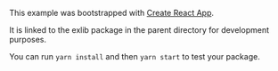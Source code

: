 This example was bootstrapped with [Create React App](https://github.com/facebook/create-react-app).

It is linked to the exlib package in the parent directory for development purposes.

You can run `yarn install` and then `yarn start` to test your package.
